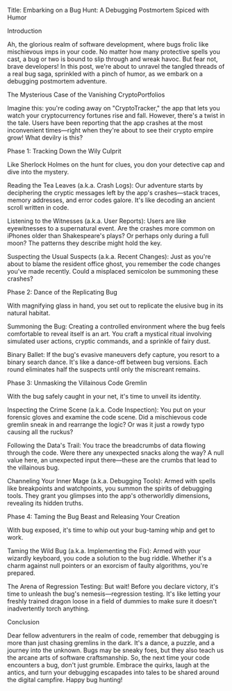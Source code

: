 Title: Embarking on a Bug Hunt: A Debugging Postmortem Spiced with Humor

Introduction

Ah, the glorious realm of software development, where bugs frolic like mischievous imps in your code. No matter how many protective spells you cast, a bug or two is bound to slip through and wreak havoc. But fear not, brave developers! In this post, we're about to unravel the tangled threads of a real bug saga, sprinkled with a pinch of humor, as we embark on a debugging postmortem adventure.

The Mysterious Case of the Vanishing CryptoPortfolios

Imagine this: you're coding away on "CryptoTracker," the app that lets you watch your cryptocurrency fortunes rise and fall. However, there's a twist in the tale. Users have been reporting that the app crashes at the most inconvenient times—right when they're about to see their crypto empire grow! What devilry is this?

Phase 1: Tracking Down the Wily Culprit

Like Sherlock Holmes on the hunt for clues, you don your detective cap and dive into the mystery.

Reading the Tea Leaves (a.k.a. Crash Logs): Our adventure starts by deciphering the cryptic messages left by the app's crashes—stack traces, memory addresses, and error codes galore. It's like decoding an ancient scroll written in code.

Listening to the Witnesses (a.k.a. User Reports): Users are like eyewitnesses to a supernatural event. Are the crashes more common on iPhones older than Shakespeare's plays? Or perhaps only during a full moon? The patterns they describe might hold the key.

Suspecting the Usual Suspects (a.k.a. Recent Changes): Just as you're about to blame the resident office ghost, you remember the code changes you've made recently. Could a misplaced semicolon be summoning these crashes?

Phase 2: Dance of the Replicating Bug

With magnifying glass in hand, you set out to replicate the elusive bug in its natural habitat.

Summoning the Bug: Creating a controlled environment where the bug feels comfortable to reveal itself is an art. You craft a mystical ritual involving simulated user actions, cryptic commands, and a sprinkle of fairy dust.

Binary Ballet: If the bug's evasive maneuvers defy capture, you resort to a binary search dance. It's like a dance-off between bug versions. Each round eliminates half the suspects until only the miscreant remains.

Phase 3: Unmasking the Villainous Code Gremlin

With the bug safely caught in your net, it's time to unveil its identity.

Inspecting the Crime Scene (a.k.a. Code Inspection): You put on your forensic gloves and examine the code scene. Did a mischievous code gremlin sneak in and rearrange the logic? Or was it just a rowdy typo causing all the ruckus?

Following the Data's Trail: You trace the breadcrumbs of data flowing through the code. Were there any unexpected snacks along the way? A null value here, an unexpected input there—these are the crumbs that lead to the villainous bug.

Channeling Your Inner Mage (a.k.a. Debugging Tools): Armed with spells like breakpoints and watchpoints, you summon the spirits of debugging tools. They grant you glimpses into the app's otherworldly dimensions, revealing its hidden truths.

Phase 4: Taming the Bug Beast and Releasing Your Creation

With bug exposed, it's time to whip out your bug-taming whip and get to work.

Taming the Wild Bug (a.k.a. Implementing the Fix): Armed with your wizardly keyboard, you code a solution to the bug riddle. Whether it's a charm against null pointers or an exorcism of faulty algorithms, you're prepared.

The Arena of Regression Testing: But wait! Before you declare victory, it's time to unleash the bug's nemesis—regression testing. It's like letting your freshly trained dragon loose in a field of dummies to make sure it doesn't inadvertently torch anything.

Conclusion

Dear fellow adventurers in the realm of code, remember that debugging is more than just chasing gremlins in the dark. It's a dance, a puzzle, and a journey into the unknown. Bugs may be sneaky foes, but they also teach us the arcane arts of software craftsmanship. So, the next time your code encounters a bug, don't just grumble. Embrace the quirks, laugh at the antics, and turn your debugging escapades into tales to be shared around the digital campfire. Happy bug hunting!
